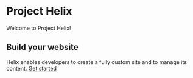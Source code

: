 <!--
/*
* Copyright 2018 Adobe. All rights reserved.
* This file is licensed to you under the Apache License, Version 2.0 (the "License");
* you may not use this file except in compliance with the License. You may obtain a copy
* of the License at http://www.apache.org/licenses/LICENSE-2.0
*
* Unless required by applicable law or agreed to in writing, software distributed under
* the License is distributed on an "AS IS" BASIS, WITHOUT WARRANTIES OR REPRESENTATIONS
* OF ANY KIND, either express or implied. See the License for the specific language
* governing permissions and limitations under the License.
*/
-->

# Project Helix

Welcome to Project Helix!

## Build your website

Helix enables developers to create a fully custom site and to manage its content. [Get started](doc/getting-started/start-developing-your-first-helix-project-in-60-seconds.md)